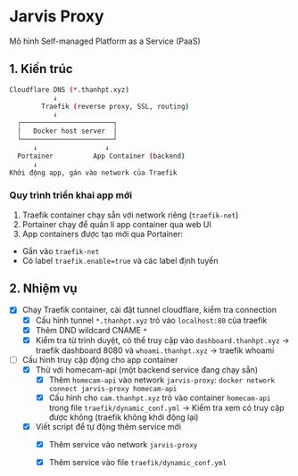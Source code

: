 # Jarvis Proxy

Mô hình Self-managed Platform as a Service (PaaS)

## 1. Kiến trúc

```bash
Cloudflare DNS (*.thanhpt.xyz)
           ↓
        Traefik (reverse proxy, SSL, routing)
           ↓
  ┌───────────────────────┐
  │   Docker host server  │
  └───────────────────────┘
      ↓                 ↓
  Portainer          App Container (backend)
      ↓                 
Khởi động app, gán vào network của Traefik
```

### Quy trình triển khai app mới
1. Traefik container chạy sẵn với network riêng (`traefik-net`)
2. Portainer chạy để quản lí app container qua web UI
3. App containers được tạo mới qua Portainer:
  - Gắn vào `traefik-net`
  - Có label `traefik.enable=true` và các label định tuyến

## 2. Nhiệm vụ 

- [x] Chạy Traefik container, cài đặt tunnel cloudflare, kiểm tra connection
  - [x] Cấu hình tunnel `*.thanhpt.xyz` trỏ vào `localhost:80` của traefik 
  - [x] Thêm DND wildcard CNAME `*`
  - [x] Kiểm tra từ trình duyệt, có thể truy cập vào `dashboard.thanhpt.xyz` -> traefik dashboard 8080 và `whoami.thanhpt.xyz` -> traefik whoami

- [ ] Cấu hình truy cập động cho app container
  - [x] Thử với homecam-api (một backend service đang chạy sẵn)
    - [x] Thêm `homecam-api` vào network `jarvis-proxy`: `docker network connect jarvis-proxy homecam-api`
    - [x] Cấu hình cho `cam.thanhpt.xyz` trỏ vào container `homecam-api` trong file `traefik/dynamic_conf.yml` -> Kiểm tra xem có truy cập được không (traefik không khởi động lại)
  - [x] Viết script để tự động thêm service mới
    - [x] Thêm service vào network `jarvis-proxy`
    - [x] Thêm service vào file `traefik/dynamic_conf.yml`
    